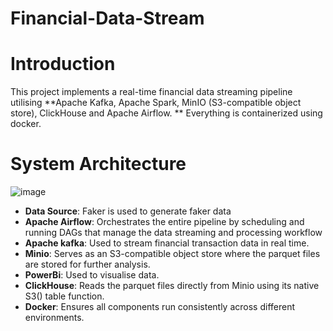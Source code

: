 # Financial-Data-Stream

# Introduction
This project implements a real-time financial data streaming pipeline utilising **Apache Kafka, Apache Spark, MinIO (S3-compatible object store), ClickHouse and Apache Airflow. ** Everything is containerized using docker.


# System Architecture
![image](https://github.com/user-attachments/assets/8591cf2e-2da8-489f-9055-6db73badf49a)

- **Data Source**: Faker is used to generate faker data
- **Apache Airflow**: Orchestrates the entire pipeline by scheduling and running DAGs that manage the data streaming and processing workflow
- **Apache kafka**: Used to stream financial transaction data in real time.
- **Minio**: Serves as an S3-compatible object store where the parquet files are stored for further analysis.
- **PowerBi**: Used to visualise data.
- **ClickHouse**: Reads the parquet files directly from Minio using its native S3() table function.
- **Docker**: Ensures all components run consistently across different environments.
